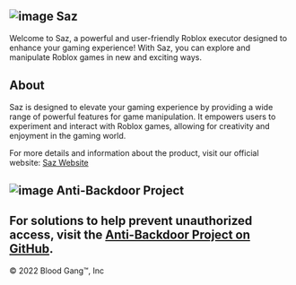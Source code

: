 ## ![image](https://github.com/user-attachments/assets/cfd084e7-ec1c-4632-9463-df3373b51b19) Saz

Welcome to Saz, a powerful and user-friendly Roblox executor designed to enhance your gaming experience! With Saz, you can explore and manipulate Roblox games in new and exciting ways.

## About

Saz is designed to elevate your gaming experience by providing a wide range of powerful features for game manipulation. It empowers users to experiment and interact with Roblox games, allowing for creativity and enjoyment in the gaming world.

For more details and information about the product, visit our official website: [Saz Website](https://blood-gang-inc.github.io/Saz)

## ![image](https://github.com/user-attachments/assets/ba78de70-ec68-45e8-8d4b-fbc5de812820) Anti-Backdoor Project

For solutions to help prevent unauthorized access, visit the [Anti-Backdoor Project on GitHub](https://github.com/Blood-Gang-Inc/Anti-Backdoor).
---

&copy; 2022 Blood Gang™️, Inc
